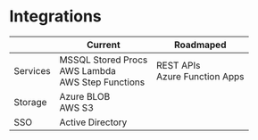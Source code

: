 # Integrations

|          | Current                                                | Roadmaped                        |
|----------|--------------------------------------------------------|----------------------------------|
| Services | MSSQL Stored Procs<br>AWS Lambda<br>AWS Step Functions | REST APIs<br>Azure Function Apps |
| Storage  | Azure BLOB<br>AWS S3                                   |                                  |
| SSO      | Active Directory                                       |                                  |